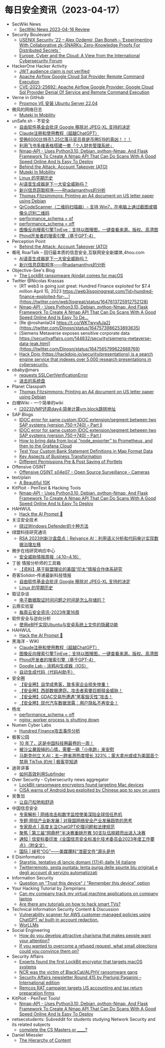 # 每日安全资讯（2023-04-17）

- SecWiki News
  - [SecWiki News 2023-04-16 Review](http://www.sec-wiki.com/?2023-04-16)
- Security Boulevard
  - [USENIX Security ’22 – Alex Ozdemir, Dan Boneh – ‘Experimenting With Collaborative zk-SNARKs: Zero-Knowledge Proofs For Distributed Secrets ‘](https://securityboulevard.com/2023/04/usenix-security-22-alex-ozdemir-dan-boneh-experimenting-with-collaborative-zk-snarks-zero-knowledge-proofs-for-distributed-secrets/)
  - [Europe, Cyber and the Cloud: A View from the International Cybersecurity Forum](https://securityboulevard.com/2023/04/europe-cyber-and-the-cloud-a-view-from-the-international-cybersecurity-forum/)
- HackerOne Hacker Activity
  - [JWT audience claim is not verified](https://hackerone.com/reports/1889161)
  - [Apache Airflow Google Cloud Sql Provider Remote Command Execution](https://hackerone.com/reports/1895277)
  - [CVE-2023-25692: Apache Airflow Google Provider: Google Cloud Sql Provider Denial Of Service and Remote Command Execution](https://hackerone.com/reports/1895316)
- Verne in GitHub
  - [Proxmox VE 安装 Ubuntu Server 22.04](https://einverne.github.io/post/2023/04/proxmox-install-ubuntu-server-22-04.html)
- 微风的网络日志
  - [Muteki In Mobility](http://leybreeze.com/blog/?p=220079)
- unSafe.sh - 不安全
  - [自由软件基金会批评 Google 移除对 JPEG-XL 支持的决定](https://buaq.net/go-158922.html)
  - [Claude注册和使用教程（超越ChatGPT）](https://buaq.net/go-158921.html)
  - [受贿6000比特币1.25亿落马官员竟是币圈519的真凶！！！](https://buaq.net/go-158911.html)
  - [利用飞书多维表格搭建一套「个人财务管理系统」](https://buaq.net/go-158920.html)
  - [Nmap-API - Uses Python3.10, Debian, python-Nmap, And Flask Framework To Create A Nmap API That Can Do Scans With A Good Speed Online And Is Easy To Deploy](https://buaq.net/go-158890.html)
  - [Behind the Attack: Account Takeover (ATO)](https://buaq.net/go-158901.html)
  - [Muteki In Mobility](https://buaq.net/go-158876.html)
  - [Linux 的早期历史](https://buaq.net/go-158892.html)
  - [AI语音生成器是下一大安全威胁吗？](https://buaq.net/go-158864.html)
  - [新兴信息窃取程序——Rhadamanthys的分析](https://buaq.net/go-158865.html)
  - [Thomas Fitzsimmons: Printing an A4 document on US letter paper using Debian](https://buaq.net/go-158867.html)
  - [QrCodeScanner（二维码扫描器）- 支持 Win7，在电脑上通过截图或摄像头识别二维码](https://buaq.net/go-158860.html)
  - [performance_schema = of](https://buaq.net/go-158866.html)
  - [performance_schema = off](https://buaq.net/go-158872.html)
  - [图像反向搜索引擎TinEye：支持以图搜图，一键查看来源、版权、高清图](https://buaq.net/go-158861.html)
  - [Phind开发者的搜索引擎（基于GPT-4）](https://buaq.net/go-158862.html)
- Perception Point
  - [Behind the Attack: Account Takeover (ATO)](https://perception-point.io/blog/behind-the-attack-account-takeover-ato/)
- 嘶吼 RoarTalk – 回归最本质的信息安全,互联网安全新媒体,4hou.com
  - [AI语音生成器是下一大安全威胁吗？](https://www.4hou.com/posts/JKZD)
  - [新兴信息窃取程序——Rhadamanthys的分析](https://www.4hou.com/posts/3r1r)
- Objective-See's Blog
  - [The LockBit ransomware (kinda) comes for macOS](https://objective-see.org/blog/blog_0x75.html)
- Twitter @Nicolas Krassas
  - [RT web3 is going just great: Hundred Finance exploited for $7.4 million April 15, 2023 https://web3isgoinggreat.com/?id=hundred-finance-exploited-for-...](https://twitter.com/web3isgreat/status/1647613725912752128)
  - [Nmap-API - Uses Python3.10, Debian, python-Nmap, And Flask Framework To Create A Nmap API That Can Do Scans With A Good Speed Online And Is Easy To De...](https://twitter.com/Dinosn/status/1647597610033721346)
  - [Re @roshanlal24 https://t.co/WKTwyyAJa2](https://twitter.com/Dinosn/status/1647573986253893635)
  - [Siemens Metaverse exposes sensitive corporate data https://securityaffairs.com/144832/security/siemens-metaverse-data-leak.html](https://twitter.com/Dinosn/status/1647565799622688769)
  - [Hack Dojo (https://hackdojo.io/security/presentations) is a search engine service that indexes over 5,000 research presentations in cybersecurity.](https://twitter.com/Dinosn/status/1647545786350092289)
- obaby@mars
  - [requests SSLCertVerificationError](https://h4ck.org.cn/2023/04/requests-sslcertverificationerror/)
  - [进击的系统盘](https://h4ck.org.cn/2023/04/%e8%bf%9b%e5%87%bb%e7%9a%84%e7%b3%bb%e7%bb%9f%e7%9b%98/)
- Planet Classpath
  - [Thomas Fitzsimmons: Printing an A4 document on US letter paper using Debian](https://www.fitzsim.org/blog/?p=518)
- 白帽Wiki - 一个简单的wiki
  - [[2023]VMP还原day4:简单计算vm block跳转地址](https://key08.com/index.php/2023/04/16/1740.html)
- SAP Blogs
  - [IDOC error for same custom IDOC extension/segment between two SAP systems (version 750->740) – Part II](https://blogs.sap.com/2023/04/16/idoc-error-for-same-custom-idoc-extension-segment-between-two-sap-systems-version-750-740-part-ii/)
  - [IDOC error for same custom IDOC extension/segment between two SAP systems (version 750->740) – Part I](https://blogs.sap.com/2023/04/16/idoc-error-for-same-custom-idoc-extension-segment-between-two-sap-systems-version-750-740-part-i/)
  - [How to bring data from local “node_exporter” to Prometheus, and then to the Grafana Cloud](https://blogs.sap.com/2023/04/16/how-to-bring-data-from-local-node_exporter-to-prometheus-and-then-to-the-grafana-cloud/)
  - [Test Your Custom Bank Statement Definitions in Map Format Data](https://blogs.sap.com/2023/04/16/test-your-custom-bank-statement-definitions-in-map-format-data/)
  - [Key Aspects of Business Transformation](https://blogs.sap.com/2023/04/16/key-aspects-of-business-transformation/)
  - [Different Permissions Pre & Post Saving of Portlets](https://blogs.sap.com/2023/04/16/different-permissions-pre-post-saving-of-portlets/)
- Offensive OSINT
  - [Offensive OSINT s04e07 - Open Source Surveillance - Cameras](https://www.offensiveosint.io/offensive-osint-s04e07-open-source-surveillance-cameras/)
- text/plain
  - [A Beautiful 10K](https://textslashplain.com/2023/04/16/a-beautiful-10k/)
- KitPloit - PenTest & Hacking Tools
  - [Nmap-API - Uses Python3.10, Debian, python-Nmap, And Flask Framework To Create A Nmap API That Can Do Scans With A Good Speed Online And Is Easy To Deploy](http://www.kitploit.com/2023/04/nmap-api-uses-python310-debian-python.html)
- HAHWUL
  - [Hack the AI Prompt 🤖](https://www.hahwul.com/2023/04/16/hack-the-prompt/)
- 关注安全技术
  - [绕过Windows Defender的十种方法](https://mp.weixin.qq.com/s?__biz=MzA4MDMwMjQ3Mg==&mid=2651868509&idx=1&sn=1d3bce173713dfe99344f75ba619ef5c&chksm=8442b5bab3353cacf7d64bb87a84fdc9dbccadb649ab0551ac70537a5403203cd480c238cf81&scene=58&subscene=0#rd)
- 绿盟科技研究通讯
  - [RSA 2023创新沙盒盘点｜Relyance AI：利用语义分析和代码审计实现数据治理左移](https://mp.weixin.qq.com/s?__biz=MzIyODYzNTU2OA==&mid=2247495142&idx=1&sn=e2c66c8675f233d930c2898256258d6d&chksm=e84c4b39df3bc22f901f9e1bfe91f8509da5daa0bfd94602e09324c9c4bc725a7f592225fa58&scene=58&subscene=0#rd)
- 微步在线研究响应中心
  - [安全威胁情报周报（4.10~4.16）](https://mp.weixin.qq.com/s?__biz=Mzg5MTc3ODY4Mw==&mid=2247501088&idx=1&sn=ef48f2811f944a79c9049eb54a770ff7&chksm=cfcaa634f8bd2f22261776b4083fd56762b09bff2a2cadd4671a1ba6a16614ae09bb6d55fb11&scene=58&subscene=0#rd)
- 丁爸 情报分析师的工具箱
  - [【资料】基于联盟理论的美国“印太”情报合作体系研究](https://mp.weixin.qq.com/s?__biz=MzI2MTE0NTE3Mw==&mid=2651135801&idx=1&sn=72d13af252414f1799f518220a7295c6&chksm=f1af6803c6d8e1152c31ac4044cd32584ec415639c1b7a881c7b8bc4b32e948286d84160dc57&scene=58&subscene=0#rd)
- 奇客Solidot–传递最新科技情报
  - [自由软件基金会批评 Google 移除对 JPEG-XL 支持的决定](https://www.solidot.org/story?sid=74680)
  - [Linux 的早期历史](https://www.solidot.org/story?sid=74678)
- 取证杂谈
  - [电子数据取证时间问题之时间是怎么存储的？](https://mp.weixin.qq.com/s?__biz=MzI3Mjc0MjkwMQ==&mid=2247484114&idx=1&sn=5bd1a67159344b8a04d2cb7c82233288&chksm=eb2ca248dc5b2b5eaf83629a9a2432189bb287bf4ef275f00082f530adb9186e762f54a20413&scene=58&subscene=0#rd)
- 云鼎实验室
  - [每周云安全资讯-2023年第16周](https://mp.weixin.qq.com/s?__biz=MzU3ODAyMjg4OQ==&mid=2247494953&idx=1&sn=e319a922856384102f172f819e5a1fe9&chksm=fd7911afca0e98b9926f2997189b2d4b095bcf5e6b29e7f5ad2b80543e338d8bca1702a0cd96&scene=58&subscene=0#rd)
- 软件安全与逆向分析
  - [使用eBPF实现Ubuntu与安卓系统上文件的隐藏功能](https://mp.weixin.qq.com/s?__biz=MzU3MTY5MzQxMA==&mid=2247484235&idx=1&sn=469c67e3467b1c56119f684e06c14d2f&chksm=fcdd0346cbaa8a506443691c3d3046224ed9732308c4ca3d5a45c2671380ecee3410d75beade&scene=58&subscene=0#rd)
- HAHWUL
  - [Hack the AI Prompt 🤖](https://www.hahwul.com/2023/04/16/hack-the-prompt/)
- 黑海洋 - WIKI
  - [Claude注册和使用教程（超越ChatGPT）](https://blog.upx8.com/3410)
  - [图像反向搜索引擎TinEye：支持以图搜图，一键查看来源、版权、高清图](https://blog.upx8.com/3409)
  - [Phind开发者的搜索引擎（基于GPT-4）](https://blog.upx8.com/3408)
  - [Doodle Lab - 涂鸦AI生成器（IOS）](https://blog.upx8.com/3407)
  - [自动生成代码（代码AI助手）](https://blog.upx8.com/3406)
- 安全圈
  - [【安全圈】自学成黑客，致多家企业损失惨重！](https://mp.weixin.qq.com/s?__biz=MzIzMzE4NDU1OQ==&mid=2652032489&idx=1&sn=b7e38f648e80096d0ac4d268d3affa95&chksm=f36fe1a9c41868bfc55721aa326d09beec81c4d0e2dbebdd9aad3839ceb504828e76f1e1488c&scene=58&subscene=0#rd)
  - [【安全圈】西部数据遭窃，攻击者索要巨额赎金威胁！](https://mp.weixin.qq.com/s?__biz=MzIzMzE4NDU1OQ==&mid=2652032489&idx=2&sn=99779b39b00f1b153f5a156aaf3e9147&chksm=f36fe1a9c41868bfe71563f9e7bc0e039dc60a810630ba7196a9dfdc50d61eaf44877e4b2836&scene=58&subscene=0#rd)
  - [【安全圈】GDAC交易所遭遇“黑客毁灭性”攻击！](https://mp.weixin.qq.com/s?__biz=MzIzMzE4NDU1OQ==&mid=2652032489&idx=3&sn=6256499eef2c139e07544462cdc9bd0e&chksm=f36fe1a9c41868bf325cc6a8159acf175491393b46cad339ece742d98f5f5d3c090993762880&scene=58&subscene=0#rd)
  - [【安全圈】现代汽车数据泄露：用户隐私不再安全！](https://mp.weixin.qq.com/s?__biz=MzIzMzE4NDU1OQ==&mid=2652032489&idx=4&sn=b1c41b81a0f0e7086a72bb2384536cb0&chksm=f36fe1a9c41868bfcb687720814badfa85477d2624ff9967bcbadc70ab402484afc37fa6fefd&scene=58&subscene=0#rd)
- 杨龙
  - [performance_schema = off](https://www.yanglong.pro/performance_schema-off/)
  - [nginx: worker process is shutting down](https://www.yanglong.pro/nginx-worker-process-is-shutting-down/)
- Numen Cyber Labs
  - [Hundred Finance攻击事件分析](https://mp.weixin.qq.com/s?__biz=Mzg4MDcxNTc2NA==&mid=2247485166&idx=1&sn=523068aaef95c46611faaffaf6ffc8bd&chksm=cf71b475f8063d632f45a713d3a1389ff5fdd214a0f909dde158fba639003a09dd958bb0a335&scene=58&subscene=0#rd)
- 极客公园
  - [10 年了，这是中国科技圈最卷的一周！](https://mp.weixin.qq.com/s?__biz=MTMwNDMwODQ0MQ==&mid=2652989956&idx=1&sn=af56c77012d26f1db2c59fd1f509b3fe&chksm=7e5417b249239ea460ee328c0785facd083f3301346c410d699f21de3877b1398cf25fa55aca&scene=58&subscene=0#rd)
  - [被沙尘暴毁掉的心情，需要一辆「小电跑」来安慰](https://mp.weixin.qq.com/s?__biz=MTMwNDMwODQ0MQ==&mid=2652989956&idx=2&sn=7da403cd1a9f2c17ef7beca24b32d6a8&chksm=7e5417b249239ea4d473830ecf6c1725ff0f56f6b43699711b02191a0eb5bae8a097fe0304ef&scene=58&subscene=0#rd)
  - [马斯克创立 X.AI；五一跨省游热度增长 323%；蒙大拿州或成为美国首个禁用 TikTok 的州 | 极客早知道](https://mp.weixin.qq.com/s?__biz=MTMwNDMwODQ0MQ==&mid=2652989955&idx=1&sn=468de4d87180516d60cc7ed50c345826&chksm=7e5417b549239ea3eca9ee94cb99532118fbc4866222bf12ecb6f68afefc89c623c14b923570&scene=58&subscene=0#rd)
- 迪哥讲事
  - [如何高效利用Subfinder](https://mp.weixin.qq.com/s?__biz=MzIzMTIzNTM0MA==&mid=2247488671&idx=1&sn=2bddfbe80b1ff2c823d14f06004aaa1f&chksm=e8a61efcdfd197ead26230ef4120edfb3ed013142098ec2e89563e27a5a689b8a72b8b31dd11&scene=58&subscene=0#rd)
- Over Security - Cybersecurity news aggregator
  - [LockBit ransomware encryptors found targeting Mac devices](https://www.bleepingcomputer.com/news/security/lockbit-ransomware-encryptors-found-targeting-mac-devices/)
  - [CISA warns of Android bug exploited by Chinese app to spy on users](https://www.bleepingcomputer.com/news/security/cisa-warns-of-android-bug-exploited-by-chinese-app-to-spy-on-users/)
- 吴鲁加
  - [让自己松弛和舒适](https://mp.weixin.qq.com/s?__biz=Mzg5NDY4ODM1MA==&mid=2247484399&idx=1&sn=f506ed366cb7d89396866957410c5404&chksm=c01a8edef76d07c82775492f0d53d79b7f88f677868de93cade2acce1c736c78c0a9c370cba0&scene=58&subscene=0#rd)
- 中国信息安全
  - [专家解析 | 网络攻击和数字监控使美深陷全球信任危机](https://mp.weixin.qq.com/s?__biz=MzA5MzE5MDAzOA==&mid=2664181689&idx=1&sn=4b57774ef74fac739864b0fe93f5cd1b&chksm=8b592d40bc2ea456287c6dd2b97a58ce6d95f287d04768e6d9db1d64dc1e1420381f678b2b37&scene=58&subscene=0#rd)
  - [专题·网信产业新发展 | 对我国网络安全产业发展趋势的思考](https://mp.weixin.qq.com/s?__biz=MzA5MzE5MDAzOA==&mid=2664181689&idx=2&sn=3d2e47f96dc282d273bc85476a936774&chksm=8b592d40bc2ea4567672aaae240a505cf4d72a12abbfcddc08e4e2b4e14078c34c0fd18d4ca7&scene=58&subscene=0#rd)
  - [专家观点 | 高度关注ChatGPT伦理问题和法律规范](https://mp.weixin.qq.com/s?__biz=MzA5MzE5MDAzOA==&mid=2664181689&idx=3&sn=d8bdba4290607e8005d9815430119202&chksm=8b592d40bc2ea4565fe9f859893063633f7922ab3d97499cc5206d6a07b2fb114e40aff7b324&scene=58&subscene=0#rd)
  - [聚焦 | 第三届“网鼎杯”半决赛重磅开赛 50支队伍脱颖而出进入决赛](https://mp.weixin.qq.com/s?__biz=MzA5MzE5MDAzOA==&mid=2664181689&idx=4&sn=97110a8225890214629115aec88f516f&chksm=8b592d40bc2ea4561e6b9424ef109b4844b4e25681f6417a44db8ab94e255e0fd9a718764edb&scene=58&subscene=0#rd)
  - [通知 | 信安标委印发《全国信息安全标准化技术委员会2023年度工作要点》（附全文）](https://mp.weixin.qq.com/s?__biz=MzA5MzE5MDAzOA==&mid=2664181689&idx=5&sn=6aa62446e0fb987fe5882929e79fae48&chksm=8b592d40bc2ea4561821db8ddb99bd9c42525453f09cf7449fa5506c75515646e1ed4f81435c&scene=58&subscene=0#rd)
  - [国际 | 绰号“OG”——美媒爆料“泄密文件”源头是他](https://mp.weixin.qq.com/s?__biz=MzA5MzE5MDAzOA==&mid=2664181689&idx=6&sn=3e362b9c4e1a3fafe37c5adc9359f11f&chksm=8b592d40bc2ea4565e1007e5c812579b16bdb5f4a7bb4534ea71cf23a23d548a44ce8db87aab&scene=58&subscene=0#rd)
- Il Disinformatico
  - [Starship, tentativo di lancio domani (17/4) dalle 14 italiane](http://attivissimo.blogspot.com/2023/04/starship-tentativo-di-lancio-domani-174.html)
  - [Twitterremoto, sesta puntata: lenta purga delle spunte blu originali e degli account di servizio automatizzati](http://attivissimo.blogspot.com/2023/04/twitterremoto-sesta-puntata-lenta-purga.html)
- Information Security
  - [Question on "Trust this device" / "Remember this device" option](https://www.reddit.com/r/Information_Security/comments/12o9l9t/question_on_trust_this_device_remember_this/)
- Your Hacking Tutorial by Zempirians
  - [Can my company track my virtual machine applications on company laptop](https://www.reddit.com/r/HowToHack/comments/12ofmjs/can_my_company_track_my_virtual_machine/)
  - [Are there any tutorials on how to hack smart TVs?](https://www.reddit.com/r/HowToHack/comments/12opsy3/are_there_any_tutorials_on_how_to_hack_smart_tvs/)
- Technical Information Security Content & Discussion
  - [Vulnerability scanner for AWS customer-managed policies using ChatGPT w/ built-in account redaction.](https://www.reddit.com/r/netsec/comments/12nsrz1/vulnerability_scanner_for_aws_customermanaged/)
  - [WorLLMs](https://www.reddit.com/r/netsec/comments/12o1x14/worllms/)
- Social Engineering
  - [How do you develop attractive charisma that makes people want your attention?](https://www.reddit.com/r/SocialEngineering/comments/12op751/how_do_you_develop_attractive_charisma_that_makes/)
  - [If you wanted to overcome a refused request, what small objections could you convince them on?](https://www.reddit.com/r/SocialEngineering/comments/12or7w8/if_you_wanted_to_overcome_a_refused_request_what/)
- Security Affairs
  - [Experts found the first LockBit encryptor that targets macOS systems](https://securityaffairs.com/144879/cyber-crime/lockbit-encryptor-targets-macos.html)
  - [NCR was the victim of BlackCat/ALPHV ransomware gang](https://securityaffairs.com/144866/cyber-crime/ncr-blackcat-alphv-ransomware.html)
  - [Security Affairs newsletter Round 415 by Pierluigi Paganini – International edition](https://securityaffairs.com/144863/breaking-news/security-affairs-newsletter-round-415-by-pierluigi-paganini.html)
  - [Remcos RAT campaign targets US accounting and tax return preparation firms](https://securityaffairs.com/144851/cyber-crime/remcos-rat-tax-day-campaign.html)
- KitPloit - PenTest Tools!
  - [Nmap-API - Uses Python3.10, Debian, python-Nmap, And Flask Framework To Create A Nmap API That Can Do Scans With A Good Speed Online And Is Easy To Deploy](http://www.kitploit.com/2023/04/nmap-api-uses-python310-debian-python.html)
- netsecstudents: Subreddit for students studying Network Security and its related subjects
  - [complete the CS Masters or ____?](https://www.reddit.com/r/netsecstudents/comments/12o6u73/complete_the_cs_masters_or/)
- Daniel Miessler
  - [The Hierarchy of Content](https://danielmiessler.com/blog/the-hierarchy-of-content/)
